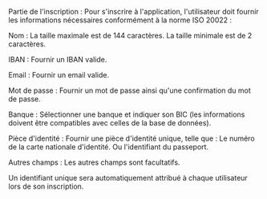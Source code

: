 Partie de l'inscription :
Pour s'inscrire à l'application, l'utilisateur doit fournir les informations nécessaires conformément à la norme ISO 20022 :

Nom :
La taille maximale est de 144 caractères.
La taille minimale est de 2 caractères.

IBAN :
Fournir un IBAN valide.

Email :
Fournir un email valide.

Mot de passe :
Fournir un mot de passe ainsi qu'une confirmation du mot de passe.

Banque :
Sélectionner une banque et indiquer son BIC (les informations doivent être compatibles avec celles de la base de données).

Pièce d'identité :
Fournir une pièce d'identité unique, telle que :
Le numéro de la carte nationale d'identité.
Ou l'identifiant du passeport.

Autres champs :
Les autres champs sont facultatifs.

Un identifiant unique sera automatiquement attribué à chaque utilisateur lors de son inscription.


   
